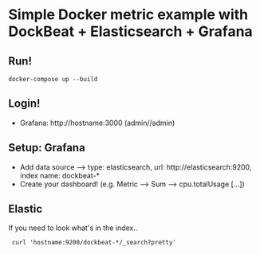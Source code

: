 # Simple Docker metric example with DockBeat + Elasticsearch + Grafana

## Run!

    docker-compose up --build

## Login!

  * Grafana: http://hostname:3000 (admin//admin)

## Setup: Grafana

  * Add data source --> type: elasticsearch, url: http://elasticsearch:9200, index name: dockbeat-\*
  * Create your dashboard! (e.g. Metric --> Sum --> cpu.totalUsage [...])

## Elastic

If you need to look what's in the index..

     curl 'hostname:9200/dockbeat-*/_search?pretty'
